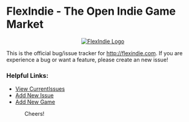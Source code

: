 # FlexIndie - The Open Indie Game Market

<p align="center"><a href="http://flexindie.com/" target="_blank"><img src="http://i283.photobucket.com/albums/kk317/Chi-kitory/Screenshot%20-%2007242015%20-%20081841%20PM.png" border="0" alt="FlexIndie Logo"/></a></p>

This is the official bug/issue tracker for  http://flexindie.com. If you are experience a bug or want a feature, please create an new issue!

<h3>Helpful Links:</h3>
<ul>
  <li><a href="https://github.com/flexindie/site/issues">View CurrentIssues</a></li>
  <li><a href="https://github.com/flexindie/site/issues/new">Add New Issue</a></li>
  <li><a href="http://flexindie.com/upload">Add New Game</a></li>
<ul>

Cheers!
